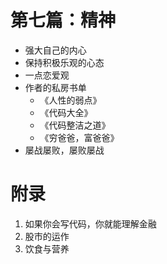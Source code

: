 # 第七篇：精神

- 强大自己的内心
- 保持积极乐观的心态
- 一点恋爱观
- 作者的私房书单
  - 《人性的弱点》
  - 《代码大全》
  - 《代码整洁之道》
  - 《穷爸爸，富爸爸》
- 屡战屡败，屡败屡战


# 附录

1. 如果你会写代码，你就能理解金融
2. 股市的运作
3. 饮食与营养